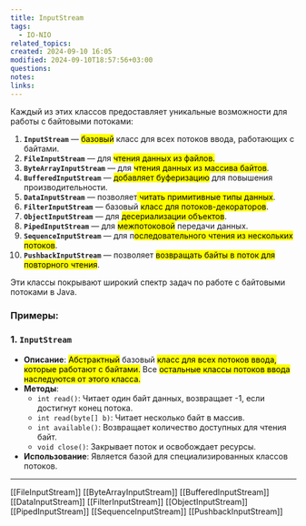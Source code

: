 ```yaml
---
title: InputStream
tags:
  - IO-NIO
related_topics: 
created: 2024-09-10 16:05
modified: 2024-09-10T18:57:56+03:00
questions: 
notes: 
links: 
---
```

Каждый из этих классов предоставляет уникальные возможности для работы с байтовыми потоками:

1. **`InputStream`** — <mark class="hltr-yellow">базовый</mark> класс для всех потоков ввода, работающих с байтами.
2. **`FileInputStream`** — для <mark class="hltr-blue">чтения данных из файлов.</mark>
3. **`ByteArrayInputStream`** — для <mark class="hltr-blue">чтения данных из массива байтов</mark>.
4. **`BufferedInputStream`** — <mark class="hltr-blue">добавляет буферизацию</mark> для повышения производительности.
5. **`DataInputStream`** — позволяет<mark class="hltr-blue"> читать примитивные типы данных</mark>.
6. **`FilterInputStream`** — базовый <mark class="hltr-purple">класс для потоков-декораторов</mark>.
7. **`ObjectInputStream`** — для <mark class="hltr-blue">десериализации объектов</mark>.
8. **`PipedInputStream`** — для <mark class="hltr-blue">межпотоковой</mark> передачи данных.
9. **`SequenceInputStream`** — для п<mark class="hltr-purple">оследовательного чтения из нескольких потоков</mark>.
10. **`PushbackInputStream`** — позволяет <mark class="hltr-blue">возвращать байты в поток для повторного чтения</mark>.

Эти классы покрывают широкий спектр задач по работе с байтовыми потоками в Java.

### Примеры:
### 1. **`InputStream`**

- **Описание**: <mark class="hltr-red">Абстрактный</mark> базовый <mark class="hltr-blue">класс для всех потоков ввода, которые работают с байтами.</mark> Все <mark class="hltr-yellow">остальные классы потоков ввода наследуются от этого класса.</mark>
- **Методы**:
    - `int read()`: Читает один байт данных, возвращает -1, если достигнут конец потока.
    - `int read(byte[] b)`: Читает несколько байт в массив.
    - `int available()`: Возвращает количество доступных для чтения байт.
    - `void close()`: Закрывает поток и освобождает ресурсы.
- **Использование**: Является базой для специализированных классов потоков.

---

[[FileInputStream]]
[[ByteArrayInputStream]]
[[BufferedInputStream]]
[[DataInputStream]]
[[FilterInputStream]]
[[ObjectInputStream]]
[[PipedInputStream]]
[[SequenceInputStream]]
[[PushbackInputStream]]